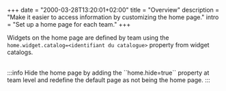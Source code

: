 +++
date = "2000-03-28T13:20:01+02:00"
title = "Overview"
description = "Make it easier to access information by customizing the home page."
intro = "Set up a home page for each team."
+++

Widgets on the home page are defined by team using the ``home.widget.catalog=<identifiant du catalogue>`` property from widget catalogs.


<br/>
:::info
Hide the home page by adding the ``home.hide=true`` property at team level and redefine the default page as not being the home page.
:::

